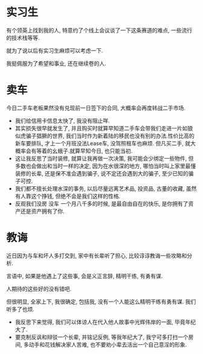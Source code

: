 # 实习生
有个领英上找到我的人, 特意约了个线上会议谈了一下这条赛道的难点, 一些流行的技术栈等等.

就为了说以后有实习生麻烦可以考虑一下.

我挺佩服为了希望和事业, 还在继续卷的人.

# 卖车
今日二手车老板果然没有兑现前一日签下的合同, 大概率会再度转战二手市场.
* 我们给信用卡信息太快了, 我没有阻止咩.
* 其实损失很早就发生了, 并且购买时就算早知道二手车会带我们走进一片如狼似虎骗子猖獗的世界, 我们当时作为新着陆的移民也没有别的办法.性价比高的新车要排队, 才上一个月班没法Lease车, 没驾照租车也麻烦. 但凡买二手, 就大概率会有等着的幺蛾子.就算早知今日, 也只能当初.
* 这让我反思了当时装修, 就算让我再做一次决策, 我可能会少绑定一些物件, 但多数也会做出和当时一样的决定, 因为在水很深的地方, 哪怕当时叫上家里最懂装修的长辈, 还是保不准会遇到骗子, 说不定还会遇到大的骗子, 至少已知的骗子可控.
* 我们都不擅长处理水深的事务, 以后尽量远离艺术品, 投资品, 古董的收藏, 虽然有人靠这个挣钱, 但绝不会是我们这样的性格.
* 反观我们没房 没车 一个月八千多的时候, 是最自由自在的快乐, 是你拥有了资产还是资产拥有了你.

# 教诲
近日因为与车和坏人多打交到, 家中有长辈听了担心, 比较谆谆教诲一些攻略和分析.

言语中, 如果是他遇上了这些事, 会是义正言辞, 精明干练, 有勇有谋. 

人期待的这些好的没有错吧.

但很明显, 全家上下, 我很确定, 包括我, 没有一个人能这么精明干练有勇有谋. 我们听多了也烦.

* 我反思下来觉得, 我们可以体谅人在代入他人故事中光辉伟岸的一面, 毕竟年纪大了.
* 要克制反讽和辩驳一个长辈, 并铭记反例, 等我年纪大了, 我宁可多打扫一个房间, 多动手和花钱解决家人苦难, 也不要劝小辈去活出一个自己意淫的形象.
